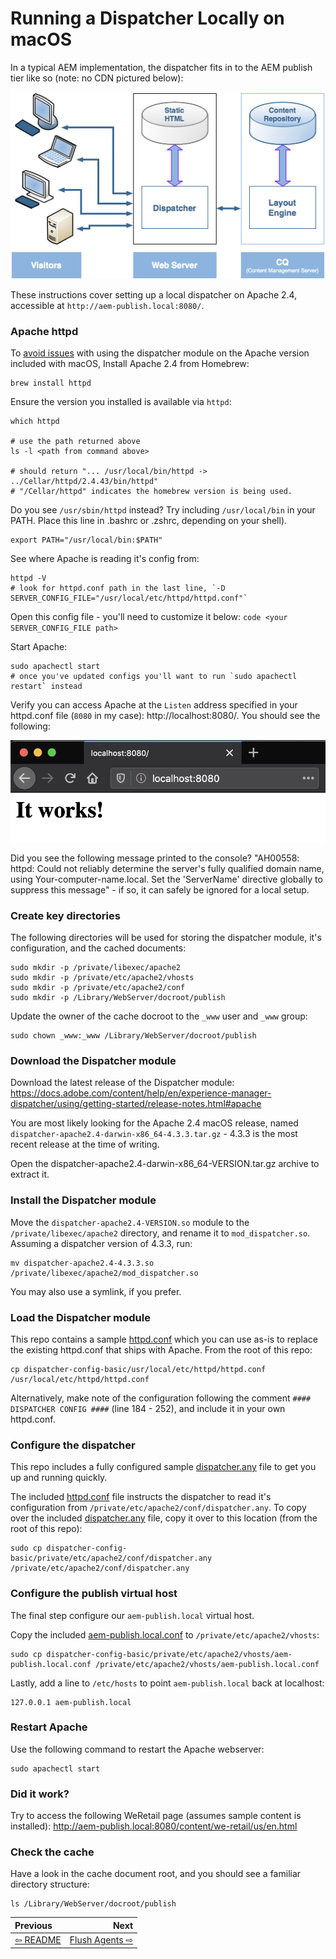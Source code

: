# Running a Dispatcher Locally on macOS

In a typical AEM implementation, the dispatcher fits in to the AEM publish tier like so (note: no CDN pictured below):

<img src="img/topology.png">

These instructions cover setting up a local dispatcher on Apache 2.4, accessible at `http://aem-publish.local:8080/`.

### Apache httpd

To [avoid issues](https://helpx.adobe.com/experience-manager/kt/platform-repository/using/dispatcher-macos-technical-video-setup.html) with using the dispatcher module on the Apache version included with macOS, Install Apache 2.4 from Homebrew:

    brew install httpd

Ensure the version you installed is available via `httpd`:

    which httpd
    
    # use the path returned above
    ls -l <path from command above>
    
    # should return "... /usr/local/bin/httpd -> ../Cellar/httpd/2.4.43/bin/httpd"
    # "/Cellar/httpd" indicates the homebrew version is being used.

Do you see `/usr/sbin/httpd` instead? Try including `/usr/local/bin` in your PATH. Place this line in .bashrc or .zshrc, depending on your shell).

    export PATH="/usr/local/bin:$PATH"
    
See where Apache is reading it's config from:

    httpd -V
    # look for httpd.conf path in the last line, `-D SERVER_CONFIG_FILE="/usr/local/etc/httpd/httpd.conf"`

Open this config file - you'll need to customize it below: `code <your SERVER_CONFIG_FILE path>`

Start Apache:

    sudo apachectl start
    # once you've updated configs you'll want to run `sudo apachectl restart` instead 

Verify you can access Apache at the `Listen` address specified in your httpd.conf file (`8080` in my case): http://localhost:8080/. You should see the following:

<img src="img/apache-working.png">

Did you see the following message printed to the console? "AH00558: httpd: Could not reliably determine the server's fully qualified domain name, using Your-computer-name.local. Set the 'ServerName' directive globally to suppress this message" - if so, it can safely be ignored for a local setup.

### Create key directories

The following directories will be used for storing the dispatcher module, it's configuration, and the cached documents:

```
sudo mkdir -p /private/libexec/apache2
sudo mkdir -p /private/etc/apache2/vhosts
sudo mkdir -p /private/etc/apache2/conf
sudo mkdir -p /Library/WebServer/docroot/publish
```

Update the owner of the cache docroot to the `_www` user and `_www` group:

    sudo chown _www:_www /Library/WebServer/docroot/publish

### Download the Dispatcher module

Download the latest release of the Dispatcher module: https://docs.adobe.com/content/help/en/experience-manager-dispatcher/using/getting-started/release-notes.html#apache

You are most likely looking for the Apache 2.4 macOS release, named `dispatcher-apache2.4-darwin-x86_64-4.3.3.tar.gz` - 4.3.3 is the most recent release at the time of writing.

Open the dispatcher-apache2.4-darwin-x86_64-VERSION.tar.gz archive to extract it.

### Install the Dispatcher module

Move the `dispatcher-apache2.4-VERSION.so` module to the `/private/libexec/apache2` directory, and rename it to `mod_dispatcher.so`. Assuming a dispatcher version of 4.3.3, run:

    mv dispatcher-apache2.4-4.3.3.so /private/libexec/apache2/mod_dispatcher.so

You may also use a symlink, if you prefer.

### Load the Dispatcher module

This repo contains a sample [httpd.conf](../dispatcher-config-basic/usr/local/etc/httpd/httpd.conf) which you can use as-is to replace the existing httpd.conf that ships with Apache. From the root of this repo:

    cp dispatcher-config-basic/usr/local/etc/httpd/httpd.conf /usr/local/etc/httpd/httpd.conf

Alternatively, make note of the configuration following the comment `#### DISPATCHER CONFIG ####` (line 184 - 252), and include it in your own httpd.conf.

### Configure the dispatcher

This repo includes a fully configured sample [dispatcher.any](../dispatcher-config-basic/private/etc/apache2/conf/dispatcher.any) file to get you up and running quickly.

The included [httpd.conf](../dispatcher-config-basic/usr/local/etc/httpd/httpd.conf) file instructs the dispatcher to read it's configuration from `/private/etc/apache2/conf/dispatcher.any`. To copy over the included [dispatcher.any](../dispatcher-config-basic/private/etc/apache2/conf/dispatcher.any) file, copy it over to this location (from the root of this repo):

    sudo cp dispatcher-config-basic/private/etc/apache2/conf/dispatcher.any /private/etc/apache2/conf/dispatcher.any

### Configure the publish virtual host

The final step configure our `aem-publish.local` virtual host.

Copy the included [aem-publish.local.conf](../dispatcher-config-basic/private/etc/apache2/vhosts/aem-publish.local.conf) to `/private/etc/apache2/vhosts`:

    sudo cp dispatcher-config-basic/private/etc/apache2/vhosts/aem-publish.local.conf /private/etc/apache2/vhosts/aem-publish.local.conf

Lastly, add a line to `/etc/hosts` to point `aem-publish.local` back at localhost:

    127.0.0.1 aem-publish.local

### Restart Apache

Use the following command to restart the Apache webserver:

    sudo apachectl start

### Did it work?

Try to access the following WeRetail page (assumes sample content is installed): http://aem-publish.local:8080/content/we-retail/us/en.html

### Check the cache

Have a look in the cache document root, and you should see a familiar directory structure:

    ls /Library/WebServer/docroot/publish


| Previous      |         Next |
| :------------ | ------------:|
| [⇦ README](../README.md) | [Flush Agents ⇨](1_FlushAgents.md) |